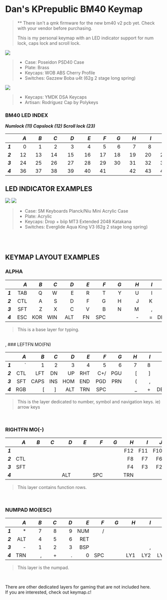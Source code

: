 # Dan's KPrepublic BM40 Keymap

> ** There isn't a qmk firmware for the new bm40 v2 pcb yet. Check with your vendor before purchasing.  
>  
>This is my personal keymap with an LED indicator support for num lock, caps lock and scroll lock.

![](https://i.imgur.com/2yclc1B.jpg)
> * Case: Poseidon PSD40 Case
> * Plate: Brass
> * Keycaps: WOB ABS Cherry Profile
> * Switches: Gazzew Boba u4t (62g 2 stage long spring)

![](https://imgur.com/CAR3AKT.jpg)
> * Keycaps: YMDK DSA Keycaps
> * Artisan: Rodríguez Cap by Polykeys

### BM40 LED INDEX
**_Numlock (11) Capslock (12) Scroll lock (23)_**

|         |  _A_ |  _B_ |  _C_ |  _D_ |  _E_ |  _F_ |  _G_ |  _H_ |  _I_ |  _J_ |  _K_ |  _L_ |
|---------|---:|---:|---:|---:|---:|---:|---:|---:|---:|---:|---:|---:|
| **_1_** |  0 |  1 |  2 |  3 |  4 |  5 |  6 |  7 |  8 |  9 | 10 | 11 |
| **_2_** | 12 | 13 | 14 | 15 | 16 | 17 | 18 | 19 | 20 | 21 | 22 | 23 |
| **_3_** | 24 | 25 | 26 | 27 | 28 | 29 | 30 | 31 | 32 | 33 | 34 | 35 |
| **_4_** | &nbsp;&nbsp;&nbsp;36 | &nbsp;&nbsp;&nbsp;37 | &nbsp;&nbsp;&nbsp;38 | &nbsp;&nbsp;&nbsp;&nbsp;39 | &nbsp;&nbsp;&nbsp;&nbsp;40 | &nbsp;&nbsp;&nbsp;41 | &nbsp;&nbsp;&nbsp;&nbsp;&nbsp;&nbsp;&nbsp;| &nbsp;&nbsp;&nbsp;42 | &nbsp;&nbsp;&nbsp;43 | &nbsp;&nbsp;&nbsp;44 | &nbsp;&nbsp;&nbsp;45 | &nbsp;&nbsp;&nbsp;46 |

## LED INDICATOR EXAMPLES
![](https://i.imgur.com/qpkRNio.jpg)
![](https://i.imgur.com/GfG252J.jpg)
> * Case: SM Keyboards Planck/Niu Mini Acrylic Case
> * Plate: Acrylic
> * Keycaps: Drop + biip MT3 Extended 2048 Katakana
> * Switches: Everglide Aqua King V3 (62g 2 stage long spring)


<br /><br />

## KEYMAP LAYOUT EXAMPLES
### ALPHA

|         | _A_ | _B_ | _C_ | _D_ | _E_ | _F_ | _G_ | _H_ | _I_ | _J_ | _K_ | _L_ |
|---------|----:|----:|----:|----:|----:|----:|----:|----:|----:|----:|----:|----:|
| **_1_** | TAB |  Q  |  W  |  E  |  R  |  T  |  Y  |  U  |  I  |  O  |  P  | BSP |
| **_2_** | CTL |  A  |  S  |  D  |  F  |  G  |  H  |  J  |  K  |  L  |  ;  |  '  |
| **_3_** | SFT |  Z  |  X  |  C  |  V  |  B  |  N  |  M  |  ,  |  .  |  /  | RET |
| **_4_** | &nbsp;ESC | KOR | WIN | &nbsp;&nbsp;ALT | &nbsp;&nbsp;&nbsp;FN | &nbsp;SPC | &nbsp;&nbsp;&nbsp;&nbsp;&nbsp;&nbsp;&nbsp;&nbsp; | &nbsp;&nbsp;&nbsp;&nbsp;&nbsp;&nbsp;&nbsp;- | &nbsp;&nbsp;&nbsp;&nbsp;= | DEL | &nbsp;&nbsp;&nbsp;&nbsp;&nbsp;\\ | ENT |
>This is a base layer for typing.

<br />
,
### LEFTFN MO(FN)

|         | _A_ | _B_ | _C_ | _D_ | _E_ | _F_ | _G_ | _H_ | _I_ | _J_ | _K_ | _L_ |
|---------|----:|----:|----:|----:|----:|----:|----:|----:|----:|----:|----:|----:|
| **_1_** |  \` |  1  |  2  |  3  |  4  |  5  |  6  |  7  |  8  |  9  |  0  | BSP |
| **_2_** | CTL | LFT | DN  | UP  | RHT | C+/ | PGU |  [  |  ]  |  )  |  :  |  "  |
| **_3_** | SFT | CAPS| INS | HOM | END | PGD | PRN |  (  |  ,  |  .  |  /  | RET |
| **_4_** | RGB |  [  |  ]&nbsp;  | ALT | TRN | &nbsp;SPC || &nbsp;&nbsp;&nbsp;&nbsp;&nbsp;&nbsp;_ | &nbsp;&nbsp;&nbsp;&nbsp;+ | &nbsp;DEL | &nbsp;&nbsp;&nbsp;&nbsp;&nbsp;&nbsp;\| | ENT |
>This is the layer dedicated to number, symbol and navigation keys. ie) arrow keys

<br />

### RIGHTFN MO(-)

|         | _A_ | _B_ | _C_ | _D_ | _E_ | _F_ | _G_ | _H_ | _I_ | _J_ | _K_ | _L_ |
|---------|----:|----:|----:|----:|----:|----:|----:|----:|----:|----:|----:|----:|
| **_1_** |     |     |     |     |     |     |     | F12 | F11 | F10 |  F9 | PAU |
| **_2_** | CTL |     |     |     |     |     |     | F8  | F7  | F6  |  F5 | SCL |
| **_3_** | SFT |     |     |     |     |     |     | F4  | F3  | F2  |  F1 |     |
| **_4_** | &nbsp;&nbsp;&nbsp;&nbsp;&nbsp;&nbsp;&nbsp; | &nbsp;&nbsp;&nbsp;&nbsp;&nbsp;&nbsp;&nbsp; | &nbsp;&nbsp;&nbsp;&nbsp;&nbsp;&nbsp;&nbsp; | &nbsp;&nbsp;ALT&nbsp; | &nbsp;&nbsp;&nbsp;&nbsp;&nbsp;&nbsp;&nbsp; | &nbsp;SPC | &nbsp;&nbsp;&nbsp;&nbsp;&nbsp;&nbsp;&nbsp; | &nbsp;TRN | &nbsp;&nbsp;&nbsp;&nbsp;&nbsp;&nbsp; | &nbsp;&nbsp;&nbsp;&nbsp;&nbsp;&nbsp;&nbsp;| &nbsp;&nbsp;&nbsp;&nbsp;&nbsp;&nbsp;&nbsp;| &nbsp;&nbsp;&nbsp;&nbsp;&nbsp;|
>This layer contains function rows.

<br />

### NUMPAD MO(ESC)

|         | _A_ | _B_ | _C_ | _D_ | _E_ | _F_ | _G_ | _H_ | _I_ | _J_ | _K_ | _L_ |
|---------|----:|----:|----:|----:|----:|----:|----:|----:|----:|----:|----:|----:|
| **_1_** |  *  |  7  |  8  |  9  | NUM |  /  |     |     |     |     |     | BSP |
| **_2_** | ALT |  4  |  5  |  6  | RET |     |     |     |     |     | SFT |     |
| **_3_** |  -  |  1  |  2  |  3  | BSP |     |     |     |  ,  |  .  | CTL | RET |
| **_4_** | TRN | &nbsp;&nbsp;&nbsp;&nbsp;&nbsp;&nbsp;&nbsp;, | &nbsp;&nbsp;&nbsp;&nbsp;&nbsp;+ | &nbsp;&nbsp;&nbsp;&nbsp;&nbsp;&nbsp;&nbsp;. | &nbsp;&nbsp;&nbsp;0 | SPC | &nbsp;&nbsp;&nbsp;&nbsp;&nbsp;&nbsp;&nbsp; | &nbsp;&nbsp;LY1 | &nbsp;LY2 | &nbsp;LY3 | &nbsp;LY4 | &nbsp;LY5 |
>This layer is the numpad.

<br />

There are other dedicated layers for gaming that are not included here.  
If you are interested, check out keymap.c!  
